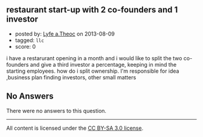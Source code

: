 ## restaurant start-up with 2 co-founders and 1 investor

- posted by: [Lyfe a.Theoc](https://stackexchange.com/users/-1/27368-lyfe-a-theoc) on 2013-08-09
- tagged: `llc`
- score: 0

i have  a restarurant  opening in a month and i would like to split the two co-founders and give a third investor a percentage, keeping in mind the starting employees. how do i split ownership. I'm responsible for idea ,business plan finding investors, other small matters


## No Answers

There were no answers to this question.


---

All content is licensed under the [CC BY-SA 3.0 license](https://creativecommons.org/licenses/by-sa/3.0/).
